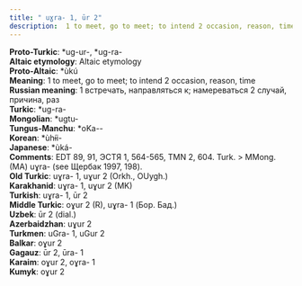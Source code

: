 ```yaml
---
title: " uɣra- 1, ūr 2"
description:  1 to meet, go to meet; to intend 2 occasion, reason, time
---
```


<strong>Proto-Turkic</strong>:  *ug-ur-, *ug-ra-<br>
<strong>Altaic etymology</strong>:  Altaic etymology<br>
<strong> Proto-Altaic</strong>:  *ùkú<br>
<strong>Meaning</strong>:  1 to meet, go to meet; to intend 2 occasion, reason, time<br>
<strong>Russian meaning</strong>:  1 встречать, направляться к; намереваться 2 случай, причина, раз<br>
<strong>Turkic</strong>:  *ug-ra-<br>
<strong>Mongolian</strong>:  *ugtu-<br>
<strong>Tungus-Manchu</strong>:  *oKa--<br>
<strong>Korean</strong>:  *ùhɨ́i-<br>
<strong>Japanese</strong>:  *ùká-<br>
<strong>Comments</strong>:  EDT 89, 91, ЭСТЯ 1, 564-565, TMN 2, 604. Turk. > MMong. (MA) uɣra- (see Щербак 1997, 198).<br>
<strong>Old Turkic</strong>:  uɣra- 1, uɣur 2 (Orkh., OUygh.)<br>
<strong>Karakhanid</strong>:  uɣra- 1, uɣur 2 (MK)<br>
<strong>Turkish</strong>:  uɣra- 1, ūr 2<br>
<strong>Middle Turkic</strong>:  oɣur 2 (R), uɣra- 1 (Бор. Бад.)<br>
<strong>Uzbek</strong>:  ūr 2 (dial.)<br>
<strong>Azerbaidzhan</strong>:  uɣur 2<br>
<strong>Turkmen</strong>:  uGra- 1, uGur 2<br>
<strong>Balkar</strong>:  oɣur 2<br>
<strong>Gagauz</strong>:  ūr 2, ūra- 1<br>
<strong>Karaim</strong>:  oɣur 2, oɣra- 1<br>
<strong>Kumyk</strong>:  oɣur 2<br>


